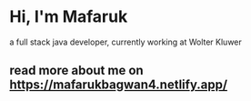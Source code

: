 # Hi, I'm Mafaruk 
a full stack java developer, currently working at Wolter Kluwer

## read more about me on https://mafarukbagwan4.netlify.app/
